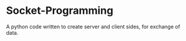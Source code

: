 # Socket-Programming
A python code written to create server and client sides, for exchange of  data.
